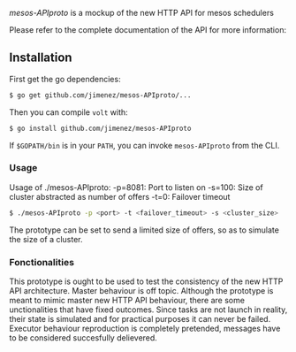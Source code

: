 *mesos-APIproto* is a mockup of the new HTTP API for mesos schedulers

Please refer to the complete documentation of the API for more information:


## Installation

First get the go dependencies:

```sh
$ go get github.com/jimenez/mesos-APIproto/...
```

Then you can compile `volt` with:

```sh
$ go install github.com/jimenez/mesos-APIproto
```

If `$GOPATH/bin` is in your `PATH`, you can invoke `mesos-APIproto` from the CLI.


### Usage

Usage of ./mesos-APIproto:
  -p=8081: Port to listen on
  -s=100: Size of cluster abstracted as number of offers
  -t=0: Failover timeout

```sh
$ ./mesos-APIproto -p <port> -t <failover_timeout> -s <cluster_size>
```

The prototype can be set to send a limited size of offers, so as to simulate the size of a cluster.

### Fonctionalities

This prototype is ought to be used to test the consistency of the new HTTP API architecture. Master behaviour is off topic.
Although the prototype is meant to mimic master new HTTP API behaviour, there are some unctionalities that have fixed outcomes. Since tasks are not launch in reality, their state is simulated and for practical purposes it can never be failed.
Executor behaviour reproduction is completely pretended, messages have to be considered 
succesfully delievered.